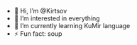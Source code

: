 - 👋 Hi, I’m @Kirtsov
- 👀 I’m interested in everything
- 🌱 I’m currently learning KuMir language
- ⚡ Fun fact: soup

<!---
Kirtsov/Kirtsov is a ✨ special ✨ repository because its `README.md` (this file) appears on your GitHub profile.
You can click the Preview link to take a look at your changes.
--->
